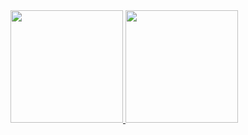   <a href="https://github.com/putsbam">
  <img height="180em" src="https://github-readme-stats.vercel.app/api?username=putsbam&show_icons=true&text_color=ffffff&title_color=ffffff&bg_color=-45,ff9267,ff6a74,fa4390,d72fb4&include_all_commits=true&count_private=true"/>
   <img height="180em" src="https://github-readme-stats.vercel.app/api/top-langs/?username=putsbam&layout=compact&text_color=ffffff&title_color=ffffff&bg_color=-45,ff9267,ff6a74,fa4390,d72fb4"/>
</div>
